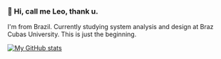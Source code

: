 ### 👋 Hi, call me Leo, thank u.

I'm from Brazil. Currently studying system analysis and design at Braz Cubas University. This is just the beginning.

[![My GitHub stats](https://github-readme-stats.vercel.app/api?username=ssouth-paw&show_icons=true&theme=onedark)](https://github.com/anuraghazra/github-readme-stats)
